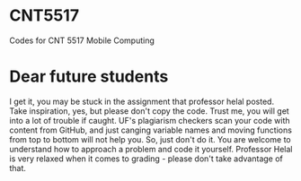 # CNT5517
Codes for CNT 5517 Mobile Computing

# Dear future students
I get it, you may be stuck in the assignment that professor helal posted. Take inspiration, yes, but please don't copy the code. Trust me, you will get into a lot of trouble if caught. UF's plagiarism checkers scan your code with content from GitHub, and just canging variable names and moving functions from top to bottom will not help you. So, just don't do it. You are welcome to understand how to approach a problem and code it yourself. Professor Helal is very relaxed when it comes to grading - please don't take advantage of that.
